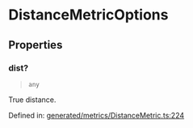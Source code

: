 # DistanceMetricOptions

## Properties

### dist?

> `any`

True distance.

Defined in:  [generated/metrics/DistanceMetric.ts:224](https://github.com/transitive-bullshit/scikit-learn-ts/blob/b59c1ff/packages/sklearn/src/generated/metrics/DistanceMetric.ts#L224)
